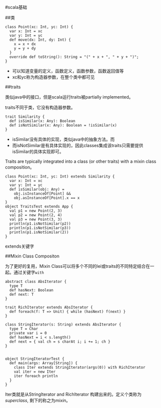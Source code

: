 #scala基础

##类

	class Point(xc: Int, yc: Int) {
	  var x: Int = xc
	  var y: Int = yc
	  def move(dx: Int, dy: Int) {
	    x = x + dx
	    y = y + dy
	  }
	  override def toString(): String = "(" + x + ", " + y + ")";
	}
	
	
* 可以知道变量的定义，函数定义，函数参数，函数返回值等
* xc和yc称为构造器参数，在整个类中都可见

##traits

类似java中的接口，但是scala运行traits被partially implemented。

traits不同于类，它没有构造器参数。

	trait Similarity {
	  def isSimilar(x: Any): Boolean
	  def isNotSimilar(x: Any): Boolean = !isSimilar(x)
	}
	
* isSimilar没有具体的实现，类似java中的抽象方法。而
* 而isNotSimilar是有具体实现的，因此classes集成该traits只需要提供isSimilar的具体实现即可。
	
Traits are typically integrated into a class (or other traits) with a mixin class composition。

	class Point(xc: Int, yc: Int) extends Similarity {
	  var x: Int = xc
	  var y: Int = yc
	  def isSimilar(obj: Any) =
	    obj.isInstanceOf[Point] &&
	    obj.asInstanceOf[Point].x == x
	}
	object TraitsTest extends App {
	  val p1 = new Point(2, 3)
	  val p2 = new Point(2, 4)
	  val p3 = new Point(3, 3)
	  println(p1.isNotSimilar(p2))
	  println(p1.isNotSimilar(p3))
	  println(p1.isNotSimilar(2))
	}		
	
extends关键字
	
##Mixin Class Compositon	

为了更好的复用，Mixin Class可以将多个不同的lei或traits的不同特定结合在一起。通过关键字`with`

	abstract class AbsIterator {
	  type T
	  def hasNext: Boolean
	  def next: T
	}
	
	trait RichIterator extends AbsIterator {
	  def foreach(f: T => Unit) { while (hasNext) f(next) }
	}	
	
	class StringIterator(s: String) extends AbsIterator {
	  type T = Char
	  private var i = 0
	  def hasNext = i < s.length()
	  def next = { val ch = s charAt i; i += 1; ch }
	}
	
	
	object StringIteratorTest {
	  def main(args: Array[String]) {
	    class Iter extends StringIterator(args(0)) with RichIterator
	    val iter = new Iter
	    iter foreach println
	  }
	}

Iter类就是从StringIterator and RichIterator 构建出来的。定义个类称为*superclass*, 剩下的称之为*mixin*。




	